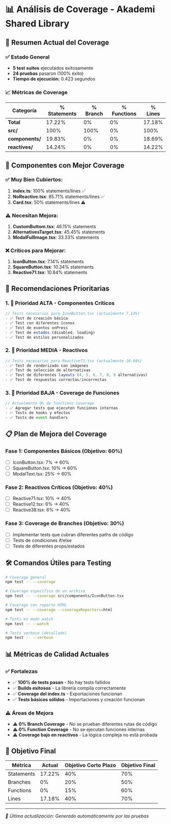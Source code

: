 # 📊 Análisis de Coverage - Akademi Shared Library

## 🎯 Resumen Actual del Coverage

### ✅ **Estado General**
- **5 test suites** ejecutados exitosamente
- **24 pruebas** pasaron (100% éxito)
- **Tiempo de ejecución:** 0.423 segundos

### 📈 **Métricas de Coverage**

| Categoría | % Statements | % Branch | % Functions | % Lines |
|-----------|-------------|----------|-------------|---------|
| **Total** | 17.22% | 0% | 0% | 17.18% |
| **src/** | 100% | 100% | 0% | 100% |
| **components/** | 19.83% | 0% | 0% | 18.69% |
| **reactives/** | 14.24% | 0% | 0% | 14.22% |

## 🎯 **Componentes con Mejor Coverage**

### ✅ **Muy Bien Cubiertos:**
1. **index.ts**: 100% statements/lines ✅
2. **NoReactive.tsx**: 85.71% statements/lines ✅
3. **Card.tsx**: 50% statements/lines ⚠️

### ⚠️ **Necesitan Mejora:**
1. **CustomButtom.tsx**: 46.15% statements
2. **AlternativesTarget.tsx**: 45.45% statements
3. **ModalFullImage.tsx**: 33.33% statements

### ❌ **Críticos para Mejorar:**
1. **IconButton.tsx**: 7.14% statements
2. **SquareButton.tsx**: 10.34% statements
3. **Reactive71.tsx**: 10.84% statements

## 🚀 **Recomendaciones Prioritarias**

### **1. 🎯 Prioridad ALTA - Componentes Críticos**
```typescript
// Tests necesarios para IconButton.tsx (actualmente 7.14%)
- ✅ Test de creación básica
- ✅ Test con diferentes iconos
- ✅ Test de eventos onPress
- ✅ Test de estados (disabled, loading)
- ✅ Test de estilos personalizados
```

### **2. 🎯 Prioridad MEDIA - Reactivos**
```typescript
// Tests necesarios para Reactive71.tsx (actualmente 10.84%)
- ✅ Test de renderizado con imágenes
- ✅ Test de selección de alternativas
- ✅ Test de diferentes layouts (4, 5, 6, 7, 8, 9 alternativas)
- ✅ Test de respuestas correctas/incorrectas
```

### **3. 🎯 Prioridad BAJA - Coverage de Funciones**
```typescript
// Actualmente 0% de functions coverage
- ✅ Agregar tests que ejecuten funciones internas
- ✅ Tests de hooks y efectos
- ✅ Tests de event handlers
```

## 📋 **Plan de Mejora del Coverage**

### **Fase 1: Componentes Básicos (Objetivo: 60%)**
- [ ] IconButton.tsx: 7% → 60%
- [ ] SquareButton.tsx: 10% → 60%
- [ ] ModalText.tsx: 25% → 60%

### **Fase 2: Reactivos Críticos (Objetivo: 40%)**
- [ ] Reactive71.tsx: 10% → 40%
- [ ] Reactive12.tsx: 6% → 40%
- [ ] Reactive38.tsx: 6% → 40%

### **Fase 3: Coverage de Branches (Objetivo: 30%)**
- [ ] Implementar tests que cubran diferentes paths de código
- [ ] Tests de condiciones if/else
- [ ] Tests de diferentes props/estados

## 🛠️ **Comandos Útiles para Testing**

```bash
# Coverage general
npm test -- --coverage

# Coverage específico de un archivo
npm test -- --coverage src/components/IconButton.tsx

# Coverage con reporte HTML
npm test -- --coverage --coverageReporters=html

# Tests en modo watch
npm test -- --watch

# Tests verbose (detallado)
npm test -- --verbose
```

## 📊 **Métricas de Calidad Actuales**

### ✅ **Fortalezas**
- ✅ **100% de tests pasan** - No hay tests fallidos
- ✅ **Builds exitosos** - La librería compila correctamente
- ✅ **Coverage del index.ts** - Exportaciones funcionan
- ✅ **Tests básicos sólidos** - Importaciones y creación funcionan

### ⚠️ **Áreas de Mejora**
- ⚠️ **0% Branch Coverage** - No se prueban diferentes rutas de código
- ⚠️ **0% Function Coverage** - No se ejecutan funciones internas
- ⚠️ **Coverage bajo en reactivos** - La lógica compleja no está probada

## 🎯 **Objetivo Final**

| Métrica | Actual | Objetivo Corto Plazo | Objetivo Final |
|---------|--------|---------------------|----------------|
| Statements | 17.22% | 40% | 70% |
| Branches | 0% | 20% | 50% |
| Functions | 0% | 15% | 60% |
| Lines | 17.18% | 40% | 70% |

---

*📝 Última actualización: Generado automáticamente por las pruebas* 